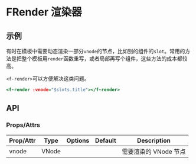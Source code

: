 <!-- 该 README.md 根据 api.yaml 和 docs/*.md 自动生成，为了方便在 GitHub 和 NPM 上查阅。如需修改，请查看源文件 -->

# FRender 渲染器

## 示例
有时在模板中需要动态渲染一部分`vnode`的节点，比如别的组件的`slot`。常用的方法是把整个模板用`render`函数重写，或者局部再写个组件，这些方法的成本都较高。

`<f-render>`可以方便解决这类问题。

``` htm
<f-render :vnode="$slots.title"></f-render>
```

## API
### Props/Attrs

| Prop/Attr | Type | Options | Default | Description |
| --------- | ---- | ------- | ------- | ----------- |
| vnode | VNode |  |  | 需要渲染的 VNode 节点 |
